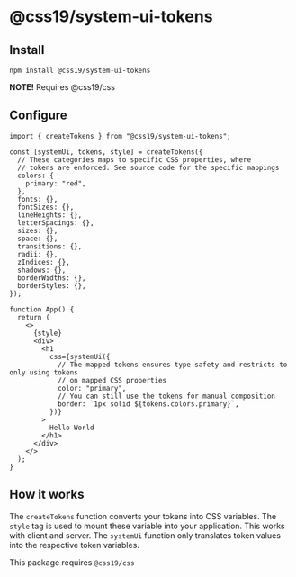 # @css19/system-ui-tokens

## Install

```shell
npm install @css19/system-ui-tokens
```

**NOTE!** Requires @css19/css

## Configure

```tsx
import { createTokens } from "@css19/system-ui-tokens";

const [systemUi, tokens, style] = createTokens({
  // These categories maps to specific CSS properties, where
  // tokens are enforced. See source code for the specific mappings
  colors: {
    primary: "red",
  },
  fonts: {},
  fontSizes: {},
  lineHeights: {},
  letterSpacings: {},
  sizes: {},
  space: {},
  transitions: {},
  radii: {},
  zIndices: {},
  shadows: {},
  borderWidths: {},
  borderStyles: {},
});

function App() {
  return (
    <>
      {style}
      <div>
        <h1
          css={systemUi({
            // The mapped tokens ensures type safety and restricts to only using tokens
            // on mapped CSS properties
            color: "primary",
            // You can still use the tokens for manual composition
            border: `1px solid ${tokens.colors.primary}`,
          })}
        >
          Hello World
        </h1>
      </div>
    </>
  );
}
```

## How it works

The `createTokens` function converts your tokens into CSS variables. The `style` tag is used to mount these variable into your application. This works with client and server. The `systemUi` function only translates token values into the respective token variables.

This package requires `@css19/css`
